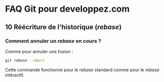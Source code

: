 # FAQ Git pour developpez.com

## 10 Réécriture de l'historique (*rebase*)

### Comment annuler un *rebase* en cours ?

Comme pour annuler une fusion :

```bash
git rebase --abort
```

Cette commande fonctionne pour le *rebase* standard comme pour le *rebase* intéractif.
